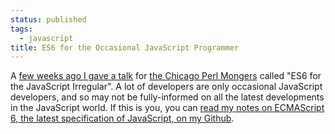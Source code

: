 ```yaml
---
status: published
tags:
  - javascript
title: ES6 for the Occasional JavaScript Programmer
---
```


A [few weeks ago I gave
a talk](https://www.meetup.com/ChicagoPM/events/235316571/) for [the
Chicago Perl Mongers](http://chicago.pm.org) called "ES6 for the
JavaScript Irregular". A lot of developers are only occasional
JavaScript developers, and so may not be fully-informed on all the
latest developments in the JavaScript world. If this is you, you can
[read my notes on ECMAScript 6, the latest specification of JavaScript,
on my
Github](https://github.com/preaction/ES6-For-JS-Irregulars/blob/master/NOTES.md).
